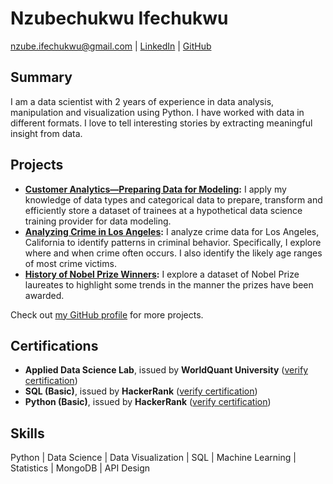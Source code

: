 # Nzubechukwu Ifechukwu

nzube.ifechukwu@gmail.com | [LinkedIn](https://www.linkedin.com/in/nzubeifechukwu/) | [GitHub](https://github.com/nzubeifechukwu)

## Summary

I am a data scientist with 2 years of experience in data analysis, manipulation and visualization using Python. I have worked with data in different formats. I love to tell interesting stories by extracting meaningful insight from data.

## Projects

- **[Customer Analytics—Preparing Data for Modeling](https://github.com/nzubeifechukwu/customer-analytics):** I apply my knowledge of data types and categorical data to prepare, transform and efficiently store a dataset of trainees at a hypothetical data science training provider for data modeling.
- **[Analyzing Crime in Los Angeles](https://github.com/nzubeifechukwu/crime-los-angeles):** I analyze crime data for Los Angeles, California to identify patterns in criminal behavior. Specifically, I explore where and when crime often occurs. I also identify the likely age ranges of most crime victims.
- **[History of Nobel Prize Winners](https://github.com/nzubeifechukwu/history-nobel-winners):** I explore a dataset of Nobel Prize laureates to highlight some trends in the manner the prizes have been awarded.

Check out [my GitHub profile](https://github.com/nzubeifechukwu) for more projects.

## Certifications

- **Applied Data Science Lab**, issued by **WorldQuant University** ([verify certification](https://www.credly.com/badges/6aee2256-410d-4dae-96ae-033e8d86e8b5))
- **SQL (Basic)**, issued by **HackerRank** ([verify certification](https://www.hackerrank.com/certificates/dd4aff6bf143))
- **Python (Basic)**, issued by **HackerRank** ([verify certification](https://www.hackerrank.com/certificates/5f1f044488c0))

## Skills

Python | Data Science | Data Visualization | SQL | Machine Learning | Statistics | MongoDB | API Design
